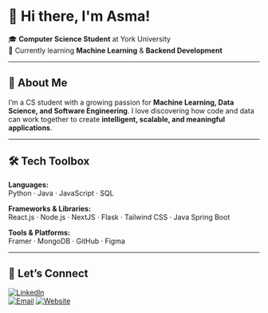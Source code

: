 # 👋 Hi there, I'm Asma!

🎓 **Computer Science Student** at York University  
🌱 Currently learning **Machine Learning** & **Backend Development**  

---

## 🌟 About Me

I’m a CS student with a growing passion for **Machine Learning, Data Science, and Software Engineering**. I love discovering how code and data can work together to create **intelligent, scalable, and meaningful applications**.

---

## 🛠️ Tech Toolbox

**Languages:**  
Python · Java · JavaScript ·  SQL  

**Frameworks & Libraries:**  
React.js · Node.js · NextJS · Flask · Tailwind CSS · Java Spring Boot

**Tools & Platforms:**  
Framer · MongoDB · GitHub · Figma  

---

## 🤝 Let’s Connect

[![LinkedIn](https://img.shields.io/badge/LinkedIn-0A66C2?style=for-the-badge&logo=linkedin&logoColor=white)](https://www.linkedin.com/in/asma-hashar)  
[![Email](https://img.shields.io/badge/Email-D14836?style=for-the-badge&logo=gmail&logoColor=white)](https://mail.google.com/mail/?view=cm&fs=1&to=asma001@my.yorku.ca)
[![Website](https://img.shields.io/badge/Website-1E90FF?style=for-the-badge&logo=google-chrome&logoColor=white)](https://personal-website-cyan-rho.vercel.app)
